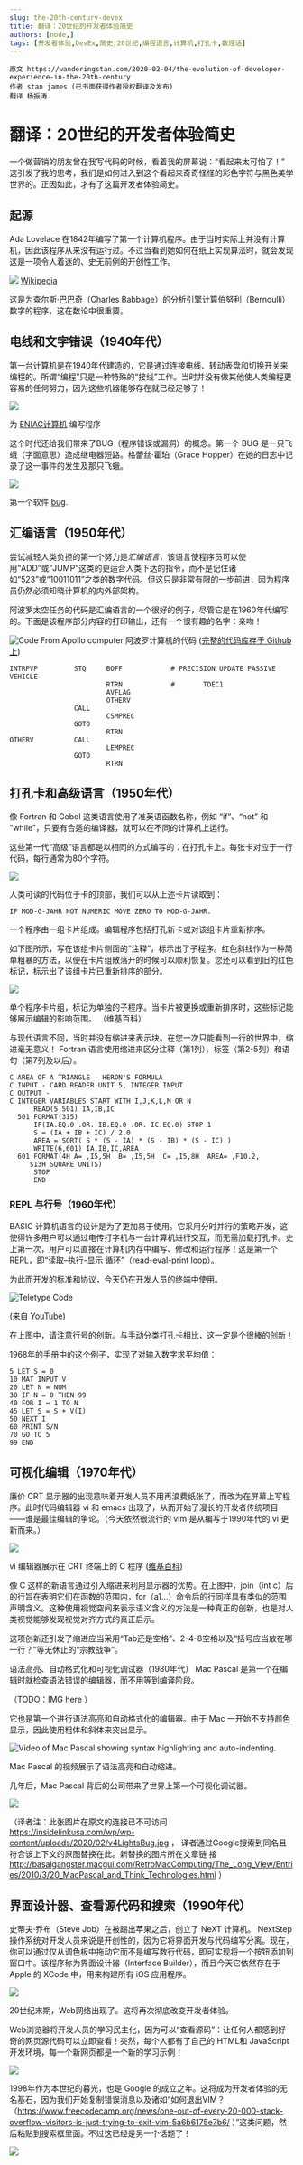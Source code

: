 ```yaml
---
slug: the-20th-century-devex
title: 翻译：20世纪的开发者体验简史
authors: [node,]
tags: [开发者体验,DevEx,简史,20世纪,编程语言,计算机,打孔卡,数理话]
---
```


```
原文 https://wanderingstan.com/2020-02-04/the-evolution-of-developer-experience-in-the-20th-century
作者 stan james (已书面获得作者授权翻译及发布)
翻译 杨振涛
```

# 翻译：20世纪的开发者体验简史

一个做营销的朋友曾在我写代码的时候，看着我的屏幕说：“看起来太可怕了！” 这引发了我的思考，我们是如何进入到这个看起来奇奇怪怪的彩色字符与黑色美学世界的。正因如此，才有了这篇开发者体验简史。

## 起源 

Ada Lovelace 在1842年编写了第一个计算机程序。由于当时实际上并没有计算机，因此该程序从来没有运行过。不过当看到她如何在纸上实现算法时，就会发现这是一项令人着迷的、史无前例的开创性工作。

![](Diagram_for_the_computation_of_Bernoulli_numbers.jpg)
[Wikipedia](https://en.wikipedia.org/wiki/Ada_Lovelace#/media/File:Diagram_for_the_computation_of_Bernoulli_numbers.jpg)

这是为查尔斯·巴巴奇（Charles Babbage）的分析引擎计算伯努利（Bernoulli）数字的程序，这在数论中很重要。



## 电线和文字错误（1940年代）

第一台计算机是在1940年代建造的，它是通过连接电线、转动表盘和切换开关来编程的。所谓“编程”只是一种特殊的“接线”工作。当时并没有做其他使人类编程更容易的任何努力，因为这些机器能够存在就已经足够了！

![](MzI1ODQzNg.jpeg)

为 [ENIAC计算机](https://ieeexplore.ieee.org/stamp/stamp.jsp?arnumber=8467000) 编写程序


这个时代还给我们带来了BUG（程序错误或漏洞）的概念。第一个 BUG 是一只飞蛾（字面意思）造成继电器短路。格蕾丝·霍珀（Grace Hopper）在她的日志中记录了这一事件的发生及那只飞蛾。

![](H96566k.jpg)

第一个软件 [bug](https://en.wikipedia.org/wiki/Software_bug).

## 汇编语言（1950年代）

尝试减轻人类负担的第一个努力是*汇编语言*，该语言使程序员可以使用“ADD”或“JUMP”这类的更适合人类下达的指令，而不是记住诸如“523”或“10011011”之类的数字代码。但这只是非常有限的一步前进，因为程序员仍然必须知晓计算机的内外部架构。

阿波罗太空任务的代码是汇编语言的一个很好的例子，尽管它是在1960年代编写的。下面是该程序部分内容的打印输出，还有一个很有趣的名字：亲吻！

![Code From Apollo computer](Apollo-luminary099-0730.jpg)
阿波罗计算机的代码 ([完整的代码库存于 Github上](https://github.com/chrislgarry/Apollo-11))

```
INTRPVP         STQ     BOFF            # PRECISION UPDATE PASSIVE VEHICLE
                        RTRN            #       TDEC1
                        AVFLAG
                        OTHERV
                CALL
                        CSMPREC
                GOTO
                        RTRN
OTHERV          CALL
                        LEMPREC
                GOTO
                        RTRN
```

## 打孔卡和高级语言（1950年代）

像 Fortran 和 Cobol 这类语言使用了准英语函数名称，例如 “if”、“not” 和 “while”，只要有合适的编译器，就可以在不同的计算机上运行。

这些第一代“高级”语言都是以相同的方式编写的：在打孔卡上。每张卡对应于一行代码，每行通常为80个字符。

![](Punch-card-cobol.jpg)

人类可读的代码位于卡的顶部，我们可以从上述卡片读取到：

    IF MOD-G-JAHR NOT NUMERIC MOVE ZERO TO MOD-G-JAHR. 


一个程序由一组卡片组成。编辑程序包括打孔新卡或对该组卡片重新排序。

如下图所示，写在该组卡片侧面的“注释”，标示出了子程序。红色斜线作为一种简单粗暴的方法，以便在卡片组散落开的时候可以顺利恢复。您还可以看到旧的红色标记，标示出了该组卡片已重新排序的部分。

![](Punched_card_program_deck.agr_.jpg)

单个程序卡片组，标记为单独的子程序。当卡片被更换或重新排序时，这些标记能够展示编辑的影响范围。 （维基百科）

与现代语言不同，当时并没有缩进来表示块。在您一次只能看到一行的世界中，缩进毫无意义！ Fortran 语言使用缩进来区分注释（第1列）、标签（第2-5列）和语句（第7列及以后）。

```
C AREA OF A TRIANGLE - HERON'S FORMULA
C INPUT - CARD READER UNIT 5, INTEGER INPUT
C OUTPUT -
C INTEGER VARIABLES START WITH I,J,K,L,M OR N
      READ(5,501) IA,IB,IC
  501 FORMAT(3I5)
      IF(IA.EQ.0 .OR. IB.EQ.0 .OR. IC.EQ.0) STOP 1
      S = (IA + IB + IC) / 2.0
      AREA = SQRT( S * (S - IA) * (S - IB) * (S - IC) )
      WRITE(6,601) IA,IB,IC,AREA
  601 FORMAT(4H A= ,I5,5H  B= ,I5,5H  C= ,I5,8H  AREA= ,F10.2,
     $13H SQUARE UNITS)
      STOP
      END
```

### REPL 与行号（1960年代）

BASIC 计算机语言的设计是为了更加易于使用。它采用分时并行的策略开发，这使得许多用户可以通过电传打字机与一台计算机进行交互，而无需加载打孔卡。史上第一次，用户可以直接在计算机内存中编写、修改和运行程序！这是第一个 REPL，即“读取–执行-显示 循环”（read-eval-print loop）。

为此而开发的标准和协议，今天仍在开发人员的终端中使用。

![Teletype Code](teletype2.gif)

(来自 [YouTube](https://www.youtube.com/watch?v=qv5b1Xowxdk))

在上图中，请注意行号的创新。与手动分类打孔卡相比，这一定是个很棒的创新！

1968年的手册中的这个例子，实现了对输入数字求平均值：

```
5 LET S = 0
10 MAT INPUT V
20 LET N = NUM
30 IF N = 0 THEN 99
40 FOR I = 1 TO N
45 LET S = S + V(I)
50 NEXT I
60 PRINT S/N
70 GO TO 5
99 END
```

## 可视化编辑（1970年代）

廉价 CRT 显示器的出现意味着开发人员不用再浪费纸张了，而改为在屏幕上写程序。此时代码编辑器 vi 和 emacs 出现了，从而开始了漫长的开发者传统项目——谁是最佳编辑的争论。（今天依然很流行的 vim 是从编写于1990年代的 vi 更新而来。）

![](Vi_source_code_join_line_logic.png)

vi 编辑器展示在 CRT 终端上的 C 程序 ([维基百科](https://en.wikipedia.org/wiki/Vi#/media/File:Vi_source_code_join_line_logic.png))

像 C 这样的新语言通过引入缩进来利用显示器的优势。在上图中，join（int c）后的行旨在表明它们在函数的范围内，for（a1…）命令后的行同样具有类似的范围声明含义。这种使用视觉空间来表示语义含义的方法是一种真正的创新，也是对人类视觉能够发现视觉对齐方式的真正启示。

这项创新还引发了缩进应当采用“Tab还是空格”、2-4-8空格以及“括号应当放在哪一行？”等无休止的“宗教战争”。

语法高亮、自动格式化和可视化调试器（1980年代）
Mac Pascal 是第一个在编辑时就检查语法错误的编辑器，而不用等到编译阶段。

（TODO：IMG here ）

它也是第一个进行语法高亮和自动格式化的编辑器。由于 Mac 一开始不支持颜色显示，因此使用粗体和斜体来突出显示。

![Video of Mac Pascal showing syntax highlighting and auto-indenting.](macpascal-indent-hilight.gif)

Mac Pascal 的视频展示了语法高亮和自动缩进。

几年后，Mac Pascal 背后的公司带来了世界上第一个可视化调试器。

![](v4LightsBug.jpg)

（译者注：此张图片在原文的连接已不可访问 https://insidelinkusa.com/wp/wp-content/uploads/2020/02/v4LightsBug.jpg ， 译者通过Google搜索到同名且符合该上下文的原图替换在此。新替换的图片所在文章链 接 http://basalgangster.macgui.com/RetroMacComputing/The_Long_View/Entries/2010/3/20_MacPascal_and_Think_Technologies.html ）


## 界面设计器、查看源代码和搜索（1990年代）

史蒂夫·乔布（Steve Job）在被踢出苹果之后，创立了 NeXT 计算机。 NextStep 操作系统对开发人员来说是开创性的，因为它将界面开发与代码编写分离。现在，你可以通过仅从调色板中拖动它而不是编写数行代码，即可实现将一个按钮添加到窗口中。该程序称为界面设计器（Interface Builder），而且今天它依然存在于 Apple 的 XCode 中，用来构建所有 iOS 应用程序。

![](ns09ibsm.png)

20世纪末期，Web网络出现了。这将再次彻底改变开发者体验。

Web浏览器将开发人员的学习民主化，因为可以“查看源码”：让任何人都感到好奇的网页源代码可以立即查看！突然，每个人都有了自己的 HTML和 JavaScript 开发环境，每一个新网页都是一个新的学习示例！

![](1580843699621.gif)

1998年作为本世纪的暮光，也是 Google 的成立之年。这将成为开发者体验的无名基石，因为我们开始复制错误消息以及诸如“如何退出VIM？（https://www.freecodecamp.org/news/one-out-of-every-20-000-stack-overflow-visitors-is-just-trying-to-exit-vim-5a6b6175e7b6/ ）”这类问题，然后粘贴到搜索框里面。不过这已经是另一个话题了！

![](1580843714187.png)
